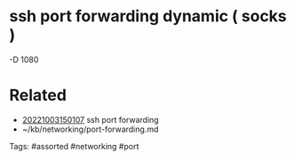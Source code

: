 # ssh port forwarding dynamic ( socks )
-D 1080

# Related
- [20221003150107](/zet/20221003150107/README.md) ssh port forwarding
- ~/kb/networking/port-forwarding.md

Tags:
    #assorted #networking #port
